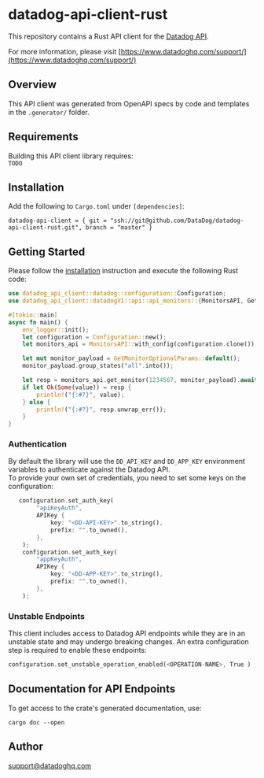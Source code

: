 # datadog-api-client-rust

This repository contains a Rust API client for the [Datadog API](https://docs.datadoghq.com/api/).

For more information, please visit [https://www.datadoghq.com/support/](https://www.datadoghq.com/support/)

## Overview

This API client was generated from OpenAPI specs by code and templates in the `.generator/` folder.

## Requirements

Building this API client library requires:  
``TODO``

## Installation

Add the following to `Cargo.toml` under `[dependencies]`:

```
datadog-api-client = { git = "ssh://git@github.com/DataDog/datadog-api-client-rust.git", branch = "master" }
```

## Getting Started

Please follow the [installation](#installation) instruction and execute the following Rust code:

```Rust
use datadog_api_client::datadog::configuration::Configuration;
use datadog_api_client::datadogV1::api::api_monitors::{MonitorsAPI, GetMonitorOptionalParams};

#[tokio::main]
async fn main() {
    env_logger::init();
    let configuration = Configuration::new();
    let monitors_api = MonitorsAPI::with_config(configuration.clone());

    let mut monitor_payload = GetMonitorOptionalParams::default();
    monitor_payload.group_states("all".into());

    let resp = monitors_api.get_monitor(1234567, monitor_payload).await;
    if let Ok(Some(value)) = resp {
        println!("{:#?}", value);
    } else {
        println!("{:#?}", resp.unwrap_err());
    }
}
```

### Authentication

By default the library will use the `DD_API_KEY` and `DD_APP_KEY` environment variables to authenticate against the Datadog API.  
To provide your own set of credentials, you need to set some keys on the configuration:

```rust
   configuration.set_auth_key(
        "apiKeyAuth",
        APIKey {
            key: "<DD-API-KEY>".to_string(),
            prefix: "".to_owned(),
        },
    );
    configuration.set_auth_key(
        "appKeyAuth",
        APIKey {
            key: "<DD-APP-KEY>".to_string(),
            prefix: "".to_owned(),
        },
    );

```

### Unstable Endpoints

This client includes access to Datadog API endpoints while they are in an unstable state and may undergo breaking changes. An extra configuration step is required to enable these endpoints:

```rust
configuration.set_unstable_operation_enabled(<OPERATION-NAME>, True )
```

## Documentation for API Endpoints

To get access to the crate's generated documentation, use:

```
cargo doc --open
```

## Author

support@datadoghq.com

